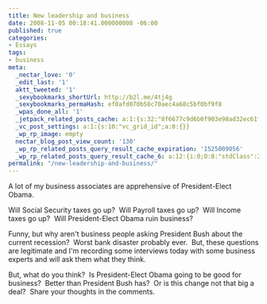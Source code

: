 ```yaml
---
title: New leadership and business
date: 2008-11-05 00:18:41.000000000 -06:00
published: true
categories:
- Essays
tags:
- business
meta:
  _nectar_love: '0'
  _edit_last: '1'
  aktt_tweeted: '1'
  _sexybookmarks_shortUrl: http://b2l.me/4tj4g
  _sexybookmarks_permaHash: ef0afd070b58c70aec4a68c5bf0bf9f8
  _wpas_done_all: '1'
  _jetpack_related_posts_cache: a:1:{s:32:"8f6677c9d6b0f903e98ad32ec61f8deb";a:2:{s:7:"expires";i:1457860328;s:7:"payload";a:3:{i:0;a:1:{s:2:"id";i:1207;}i:1;a:1:{s:2:"id";i:4783;}i:2;a:1:{s:2:"id";i:1212;}}}}
  _vc_post_settings: a:1:{s:10:"vc_grid_id";a:0:{}}
  _wp_rp_image: empty
  nectar_blog_post_view_count: '130'
  _wp_rp_related_posts_query_result_cache_expiration: '1525009056'
  _wp_rp_related_posts_query_result_cache_6: a:12:{i:0;O:8:"stdClass":2:{s:7:"post_id";s:4:"1207";s:5:"score";s:17:"70.93257456901256";}i:1;O:8:"stdClass":2:{s:7:"post_id";s:4:"1212";s:5:"score";s:17:"34.26308228948846";}i:2;O:8:"stdClass":2:{s:7:"post_id";s:4:"4783";s:5:"score";s:17:"25.72648655074431";}i:3;O:8:"stdClass":2:{s:7:"post_id";s:4:"1145";s:5:"score";s:18:"25.143782948054444";}i:4;O:8:"stdClass":2:{s:7:"post_id";s:4:"1209";s:5:"score";s:18:"16.044117523285262";}i:5;O:8:"stdClass":2:{s:7:"post_id";s:4:"1178";s:5:"score";s:18:"15.966684338597824";}i:6;O:8:"stdClass":2:{s:7:"post_id";s:4:"1174";s:5:"score";s:18:"15.832220367277671";}i:7;O:8:"stdClass":2:{s:7:"post_id";s:4:"2271";s:5:"score";s:18:"14.924566738447124";}i:8;O:8:"stdClass":2:{s:7:"post_id";s:4:"8360";s:5:"score";s:18:"13.959826168753855";}i:9;O:8:"stdClass":2:{s:7:"post_id";s:3:"737";s:5:"score";s:18:"13.361769671612004";}i:10;O:8:"stdClass":2:{s:7:"post_id";s:4:"1099";s:5:"score";s:18:"12.573531807633964";}i:11;O:8:"stdClass":2:{s:7:"post_id";s:4:"4593";s:5:"score";s:18:"12.127244705005547";}}
permalink: "/new-leadership-and-business/"
---
```

A lot of my business associates are apprehensive of President-Elect Obama.

Will Social Security taxes go up?  Will Payroll taxes go up?  Will Income taxes go up?  Will President-Elect Obama ruin business?

Funny, but why aren't business people asking President Bush about the current recession?  Worst bank disaster probably ever.  But, these questions are legitimate and I'm recording some interviews today with some business experts and will ask them what they think.

But, what do you think?  Is President-Elect Obama going to be good for business?  Better than President Bush has?  Or is this change not that big a deal?  Share your thoughts in the comments.
